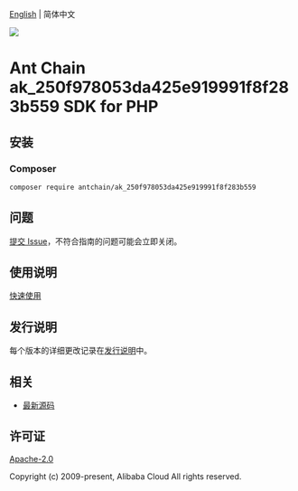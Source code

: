 [English](README.md) | 简体中文

![](https://aliyunsdk-pages.alicdn.com/icons/AlibabaCloud.svg)

# Ant Chain ak_250f978053da425e919991f8f283b559 SDK for PHP

## 安装

### Composer

```bash
composer require antchain/ak_250f978053da425e919991f8f283b559
```

## 问题

[提交 Issue](https://github.com/alipay/antchain-openapi-prod-sdk/issues/new)，不符合指南的问题可能会立即关闭。

## 使用说明

[快速使用](https://github.com/alipay/antchain-openapi-prod-sdk)

## 发行说明

每个版本的详细更改记录在[发行说明](./ChangeLog.txt)中。

## 相关

* [最新源码](https://github.com/antchain-openapi-sdk-php)

## 许可证

[Apache-2.0](http://www.apache.org/licenses/LICENSE-2.0)

Copyright (c) 2009-present, Alibaba Cloud All rights reserved.
